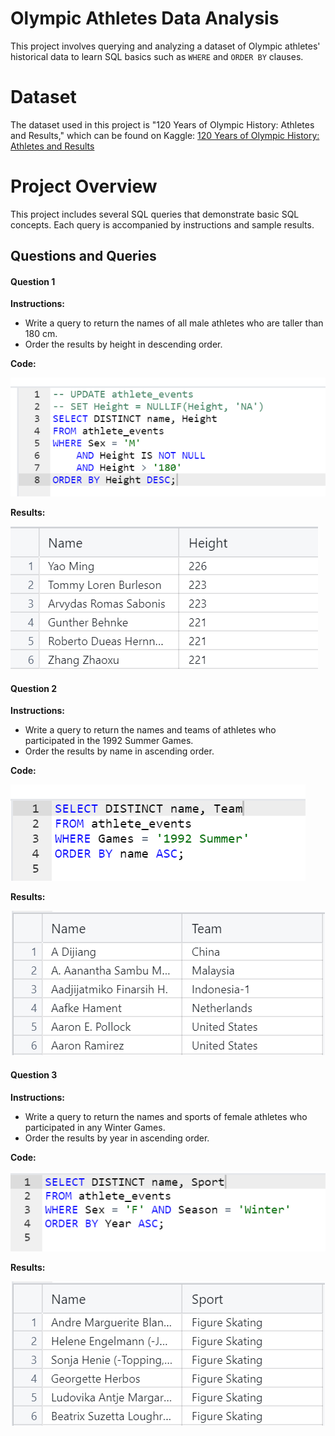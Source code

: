 # Olympic Athletes Data Analysis

This project involves querying and analyzing a dataset of Olympic athletes' historical data to learn SQL basics such as `WHERE` and `ORDER BY` clauses.

# Dataset

The dataset used in this project is "120 Years of Olympic History: Athletes and Results," which can be found on Kaggle:
[120 Years of Olympic History: Athletes and Results](https://www.kaggle.com/datasets/heesoo37/120-years-of-olympic-history-athletes-and-results)

# Project Overview

This project includes several SQL queries that demonstrate basic SQL concepts. Each query is accompanied by instructions and sample results.

## Questions and Queries

#### Question 1

**Instructions:**
- Write a query to return the names of all male athletes who are taller than 180 cm.
- Order the results by height in descending order.

**Code:**

![Code1](https://github.com/lizasizas/SQL-Learning-Journey/blob/main/01%20Basic%20SQL/img/Screenshot%202024-07-24%20155102.png)

**Results:**

![Results1](https://github.com/lizasizas/SQL-Learning-Journey/blob/main/01%20Basic%20SQL/img/Screenshot%202024-07-24%20155603.png)

#### Question 2
**Instructions:**
- Write a query to return the names and teams of athletes who participated in the 1992 Summer Games.
- Order the results by name in ascending order.

**Code:**

![Code2](https://github.com/lizasizas/SQL-Learning-Journey/blob/main/01%20Basic%20SQL/img/Screenshot%202024-07-24%201534231.png)

**Results:**

![Results2](https://github.com/lizasizas/SQL-Learning-Journey/blob/main/01%20Basic%20SQL/img/Screenshot%202024-07-24%201534232.png)

#### Question 3
**Instructions:**
- Write a query to return the names and sports of female athletes who participated in any Winter Games.
- Order the results by year in ascending order.

**Code:**

![Code3](https://github.com/lizasizas/SQL-Learning-Journey/blob/main/01%20Basic%20SQL/img/Screenshot%202024-07-24%201539421.png)

**Results:**

![Results3](https://github.com/lizasizas/SQL-Learning-Journey/blob/main/01%20Basic%20SQL/img/Screenshot%202024-07-24%201540122.png)
